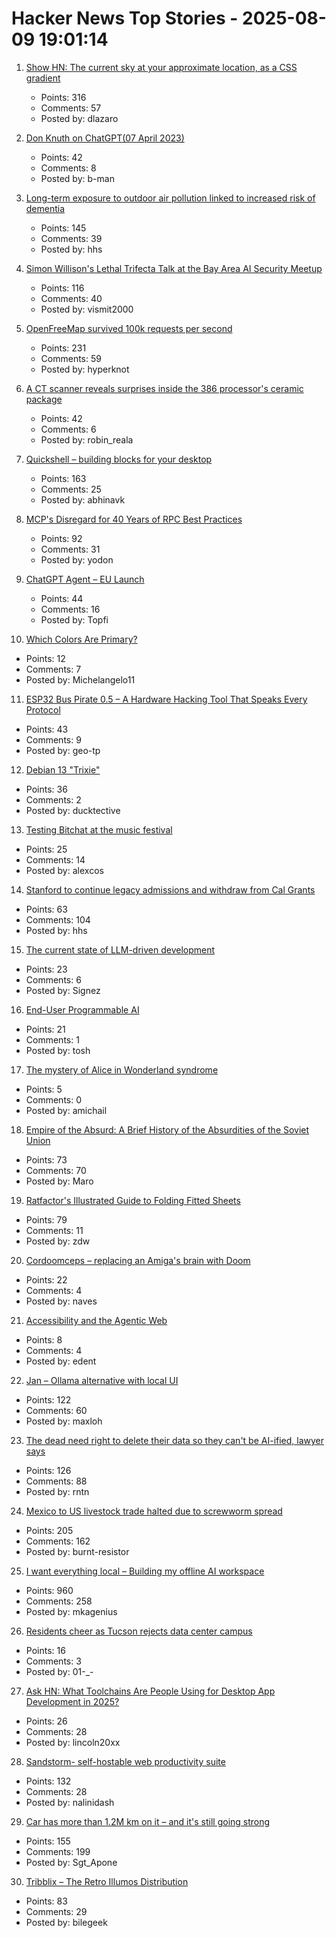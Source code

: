 # Hacker News Top Stories - 2025-08-09 19:01:14

1. [Show HN: The current sky at your approximate location, as a CSS gradient](https://sky.dlazaro.ca)
   - Points: 316
   - Comments: 57
   - Posted by: dlazaro

2. [Don Knuth on ChatGPT(07 April 2023)](https://cs.stanford.edu/~knuth/chatGPT20.txt)
   - Points: 42
   - Comments: 8
   - Posted by: b-man

3. [Long-term exposure to outdoor air pollution linked to increased risk of dementia](https://www.cam.ac.uk/research/news/long-term-exposure-to-outdoor-air-pollution-linked-to-increased-risk-of-dementia)
   - Points: 145
   - Comments: 39
   - Posted by: hhs

4. [Simon Willison's Lethal Trifecta Talk at the Bay Area AI Security Meetup](https://simonwillison.net/2025/Aug/9/bay-area-ai/)
   - Points: 116
   - Comments: 40
   - Posted by: vismit2000

5. [OpenFreeMap survived 100k requests per second](https://blog.hyperknot.com/p/openfreemap-survived-100000-requests)
   - Points: 231
   - Comments: 59
   - Posted by: hyperknot

6. [A CT scanner reveals surprises inside the 386 processor's ceramic package](https://www.righto.com/2025/08/intel-386-package-ct-scan.html)
   - Points: 42
   - Comments: 6
   - Posted by: robin_reala

7. [Quickshell – building blocks for your desktop](https://quickshell.org/)
   - Points: 163
   - Comments: 25
   - Posted by: abhinavk

8. [MCP's Disregard for 40 Years of RPC Best Practices](https://julsimon.medium.com/why-mcps-disregard-for-40-years-of-rpc-best-practices-will-burn-enterprises-8ef85ce5bc9b)
   - Points: 92
   - Comments: 31
   - Posted by: yodon

9. [ChatGPT Agent – EU Launch](https://help.openai.com/en/articles/11752874-chatgpt-agent)
   - Points: 44
   - Comments: 16
   - Posted by: Topfi

10. [Which Colors Are Primary?](https://jamesgurney.substack.com/p/which-colors-are-primary)
   - Points: 12
   - Comments: 7
   - Posted by: Michelangelo11

11. [ESP32 Bus Pirate 0.5 – A Hardware Hacking Tool That Speaks Every Protocol](https://github.com/geo-tp/ESP32-Bus-Pirate)
   - Points: 43
   - Comments: 9
   - Posted by: geo-tp

12. [Debian 13 "Trixie"](https://www.debian.org/News/2025/20250809)
   - Points: 36
   - Comments: 2
   - Posted by: ducktective

13. [Testing Bitchat at the music festival](https://primal.net/saunter/testing-bitchat-at-the-music-festival)
   - Points: 25
   - Comments: 14
   - Posted by: alexcos

14. [Stanford to continue legacy admissions and withdraw from Cal Grants](https://www.forbes.com/sites/michaeltnietzel/2025/08/08/stanford-to-continue-legacy-admissions-and-withdraw-from-cal-grants/)
   - Points: 63
   - Comments: 104
   - Posted by: hhs

15. [The current state of LLM-driven development](http://blog.tolki.dev/posts/2025/08-07-llms/)
   - Points: 23
   - Comments: 6
   - Posted by: Signez

16. [End-User Programmable AI](https://queue.acm.org/detail.cfm?id=3746223)
   - Points: 21
   - Comments: 1
   - Posted by: tosh

17. [The mystery of Alice in Wonderland syndrome](https://www.bbc.com/future/article/20230313-the-mystery-of-alice-in-wonderland-syndrome)
   - Points: 5
   - Comments: 0
   - Posted by: amichail

18. [Empire of the Absurd: A Brief History of the Absurdities of the Soviet Union](https://laurivahtre.ee/empire-of-the-absurd/)
   - Points: 73
   - Comments: 70
   - Posted by: Maro

19. [Ratfactor's Illustrated Guide to Folding Fitted Sheets](https://ratfactor.com/cards/fitted-sheets)
   - Points: 79
   - Comments: 11
   - Posted by: zdw

20. [Cordoomceps – replacing an Amiga's brain with Doom](https://mjg59.dreamwidth.org/73001.html)
   - Points: 22
   - Comments: 4
   - Posted by: naves

21. [Accessibility and the Agentic Web](https://tetralogical.com/blog/2025/08/08/accessibility-and-the-agentic-web/)
   - Points: 8
   - Comments: 4
   - Posted by: edent

22. [Jan – Ollama alternative with local UI](https://github.com/menloresearch/jan)
   - Points: 122
   - Comments: 60
   - Posted by: maxloh

23. [The dead need right to delete their data so they can't be AI-ified, lawyer says](https://www.theregister.com/2025/08/09/dead_need_ai_data_delete_right/)
   - Points: 126
   - Comments: 88
   - Posted by: rntn

24. [Mexico to US livestock trade halted due to screwworm spread](https://www.usda.gov/about-usda/news/press-releases/2025/07/09/secretary-rollins-takes-decisive-action-and-shuts-down-us-southern-border-ports-livestock-trade-due)
   - Points: 205
   - Comments: 162
   - Posted by: burnt-resistor

25. [I want everything local – Building my offline AI workspace](https://instavm.io/blog/building-my-offline-ai-workspace)
   - Points: 960
   - Comments: 258
   - Posted by: mkagenius

26. [Residents cheer as Tucson rejects data center campus](https://www.datacenterdynamics.com/en/news/residents-cheer-as-tucson-rejects-amazons-massive-project-blue-data-center-campus-in-arizona/)
   - Points: 16
   - Comments: 3
   - Posted by: 01-_-

27. [Ask HN: What Toolchains Are People Using for Desktop App Development in 2025?](undefined)
   - Points: 26
   - Comments: 28
   - Posted by: lincoln20xx

28. [Sandstorm- self-hostable web productivity suite](https://sandstorm.org/)
   - Points: 132
   - Comments: 28
   - Posted by: nalinidash

29. [Car has more than 1.2M km on it – and it's still going strong](https://www.cbc.ca/news/canada/nova-scotia/1985-toyota-tercel-high-mileage-1.7597168)
   - Points: 155
   - Comments: 199
   - Posted by: Sgt_Apone

30. [Tribblix – The Retro Illumos Distribution](http://www.tribblix.org/)
   - Points: 83
   - Comments: 29
   - Posted by: bilegeek

